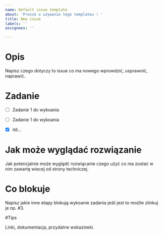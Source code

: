 ```yaml
---
name: Default issue template
about: 'Prosze o używanie tego templateu ! '
title: New issue
labels: ''
assignees: ''

---
```


# Opis

Napisz czego dotyczy to issue co ma nowego wprowdzić, usprawnić, naprawić.

# Zadanie

- [ ] Zadanie 1 do wykoania 

- [ ] Zadanie 1 do wykoania 

- [x] itd...


# Jak może wyglądać rozwiązanie 

Jak potencjalnie może wyglądć rozwiącanie czego użyć co ma zostać w nim zawartę wiecej od strony techniczej.

# Co blokuje 

Napisz jakie inne etapy blokują wykoanie zadania jeśli jest to możlie zlinkuj  je np. #3.

#Tips 

Linki, dokumentacja, przydatne wskazówki.
